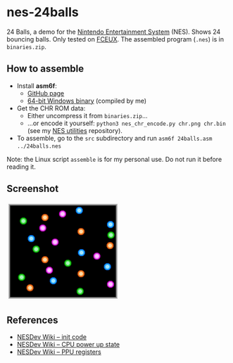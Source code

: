 # nes-24balls
24 Balls, a demo for the [Nintendo Entertainment System](http://en.wikipedia.org/wiki/Nintendo_Entertainment_System) (NES). Shows 24 bouncing balls. Only tested on [FCEUX](http://www.fceux.com). The assembled program (`.nes`) is in `binaries.zip`.

## How to assemble
* Install **asm6f**:
  * [GitHub page](https://github.com/freem/asm6f)
  * [64-bit Windows binary](http://qallee.net/misc/asm6f-win64.zip) (compiled by me)
* Get the CHR ROM data:
  * Either uncompress it from `binaries.zip`&hellip;
  * &hellip;or encode it yourself: `python3 nes_chr_encode.py chr.png chr.bin` (see my [NES utilities](https://github.com/qalle2/nes-util) repository).
* To assemble, go to the `src` subdirectory and run `asm6f 24balls.asm ../24balls.nes`

Note: the Linux script `assemble` is for my personal use. Do not run it before reading it.

## Screenshot
![24 Balls](snap.png)

## References
* [NESDev Wiki &ndash; init code](http://wiki.nesdev.com/w/index.php/Init_code)
* [NESDev Wiki &ndash; CPU power up state](http://wiki.nesdev.com/w/index.php/CPU_power_up_state)
* [NESDev Wiki &ndash; PPU registers](http://wiki.nesdev.com/w/index.php/PPU_registers)

